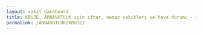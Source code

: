 ```yaml
---
layout: vakit_dashboard
title: KRUJE, ARNAVUTLUK için iftar, namaz vakitleri ve hava durumu - ilçe/eyalet seç
permalink: /ARNAVUTLUK/KRUJE/
---
```


<script type="text/javascript">
  var GLOBAL_COUNTRY = 'ARNAVUTLUK';
  var GLOBAL_CITY = 'KRUJE';
  var GLOBAL_STATE = '';
  var lat = 72;
  var lon = 21;
</script>

